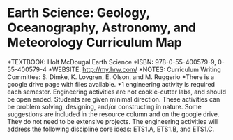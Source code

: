# Earth Science: Geology, Oceanography, Astronomy, and Meteorology Curriculum Map
*TEXTBOOK:  Holt McDougal Earth Science
*ISBN: 978-0-55-400579-9, 0-55-400579-4
*WEBSITE: http://my.hrw.com/
*NOTES: Curriculum Writing Committee:  S. Dimke, K. Lovgren, E. Olson, and M. Ruggerio
*There is a google drive page with files available.
*1 engineering activity is required each semester. Engineering activities are not cookie-cutter labs, and should be open ended. Students are given minimal direction. These activities can be problem solving, designing, and/or constructing in nature. Some suggestions are included in the resource column and on the google drive. They do not need to be extensive projects. The engineering activities will address the following discipline core ideas: ETS1.A, ETS1.B, and ETS1.C.


